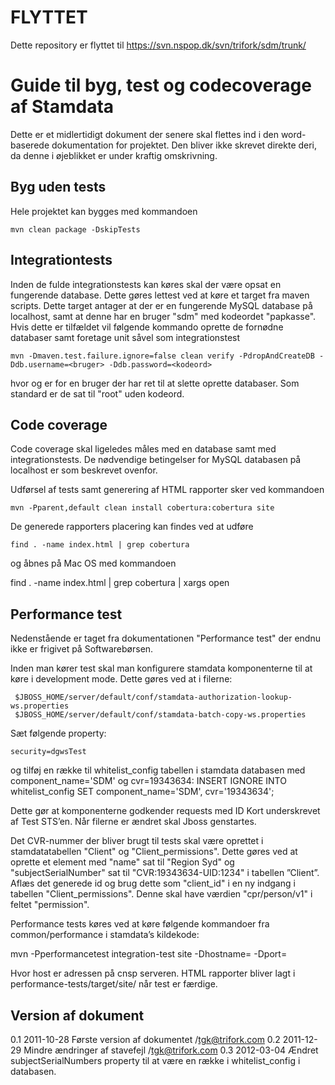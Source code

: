 FLYTTET
===============================================
Dette repository er flyttet til
https://svn.nspop.dk/svn/trifork/sdm/trunk/


Guide til byg, test og codecoverage af Stamdata
===============================================

Dette er et midlertidigt dokument der senere skal flettes ind i den word-baserede dokumentation for projektet.
Den bliver ikke skrevet direkte deri, da denne i øjeblikket er under kraftig omskrivning.

Byg uden tests
--------------

Hele projektet kan bygges med kommandoen

    mvn clean package -DskipTests

Integrationtests
----------------

Inden de fulde integrationstests kan køres skal der være opsat en fungerende database.
Dette gøres lettest ved at køre et target fra maven scripts.
Dette target antager at der er en fungerende MySQL database på localhost, samt at denne har en bruger "sdm" med kodeordet "papkasse".
Hvis dette er tilfældet vil følgende kommando oprette de fornødne databaser samt foretage unit såvel som integrationstest

    mvn -Dmaven.test.failure.ignore=false clean verify -PdropAndCreateDB -Ddb.username=<bruger> -Ddb.password=<kodeord>

hvor <bruger> og <kodeord> er for en bruger der har ret til at slette oprette 
databaser. Som standard er de sat til "root" uden kodeord.


Code coverage
-------------

Code coverage skal ligeledes måles med en database samt med integrationstests.
De nødvendige betingelser for MySQL databasen på localhost er som beskrevet ovenfor.

Udførsel af tests samt generering af HTML rapporter sker ved kommandoen

    mvn -Pparent,default clean install cobertura:cobertura site

De generede rapporters placering kan findes ved at udføre

    find . -name index.html | grep cobertura

og åbnes på Mac OS med kommandoen

   find . -name index.html | grep cobertura | xargs open

Performance test
----------------

Nedenstående er taget fra dokumentationen "Performance test" der endnu ikke er frigivet på Softwarebørsen.

Inden man kører test skal man konfigurere stamdata komponenterne til at køre i development mode. 
Dette gøres ved at i filerne:

     $JBOSS_HOME/server/default/conf/stamdata-authorization-lookup-ws.properties
     $JBOSS_HOME/server/default/conf/stamdata-batch-copy-ws.properties

Sæt følgende property:

    security=dgwsTest
og
    tilføj en række til whitelist_config tabellen i stamdata databasen med component_name='SDM' og cvr=19343634:
    INSERT IGNORE INTO whitelist_config SET component_name='SDM', cvr='19343634';

Dette gør at komponenterne godkender requests med ID Kort underskrevet af Test STS’en.
Når filerne er ændret skal Jboss genstartes.

Det CVR-nummer der bliver brugt til tests skal være oprettet i stamdatatabellen "Client" og "Client_permissions". 
Dette gøres ved at oprette et element med "name" sat til "Region Syd" og "subjectSerialNumber" sat til "CVR:19343634-UID:1234" i tabellen ”Client”. 
Aflæs det generede id og brug dette som "client_id" i en ny indgang i tabellen "Client_permissions". 
Denne skal have værdien "cpr/person/v1" i feltet "permission".

Performance tests køres ved at køre følgende kommandoer fra common/performance i stamdata’s kildekode:

mvn -Pperformancetest integration-test site -Dhostname=<host> -Dport=<port>

Hvor host er adressen på cnsp serveren.
HTML rapporter bliver lagt i performance-tests/target/site/ når test er færdige.

Version af dokument
-------------------

0.1 2011-10-28 Første version af dokumentet /tgk@trifork.com
0.2 2011-12-29 Mindre ændringer af stavefejl /tgk@trifork.com
0.3 2012-03-04 Ændret subjectSerialNumbers property til at være en række i whitelist_config i databasen.